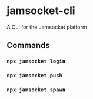 # jamsocket-cli
A CLI for the Jamsocket platform

## Commands

### `npx jamsocket login`

### `npx jamsocket push`

### `npx jamsocket spawn`
